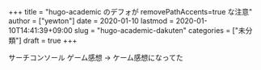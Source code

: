+++
title = "hugo-academic のデフォが removePathAccents=true な注意"
author = ["yewton"]
date = 2020-01-10
lastmod = 2020-01-10T14:41:39+09:00
slug = "hugo-academic-dakuten"
categories = ["未分類"]
draft = true
+++

サーチコンソール
ゲーム感想 → ケーム感想になってた
